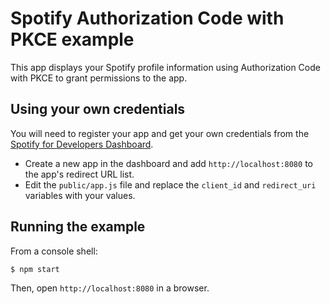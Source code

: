 # Spotify Authorization Code with PKCE example

This app displays your Spotify profile information using Authorization Code with PKCE to grant permissions to the app.

## Using your own credentials

You will need to register your app and get your own credentials from the [Spotify for Developers Dashboard](https://developer.spotify.com/dashboard).

- Create a new app in the dashboard and add `http://localhost:8080` to the app's redirect URL list.
- Edit the `public/app.js` file and replace the `client_id` and `redirect_uri` variables with your values.

## Running the example

From a console shell:

    $ npm start

Then, open `http://localhost:8080` in a browser.
